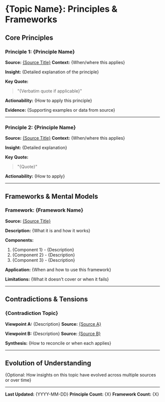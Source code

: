 # {Topic Name}: Principles & Frameworks

## Core Principles

### Principle 1: {Principle Name}

**Source:** [{Source Title}](../../Sources/{path}/curation-notes.md)
**Context:** {When/where this applies}

**Insight:** {Detailed explanation of the principle}

**Key Quote:**
> "{Verbatim quote if applicable}"

**Actionability:** {How to apply this principle}

**Evidence:** {Supporting examples or data from source}

---

### Principle 2: {Principle Name}

**Source:** [{Source Title}](../../Sources/{path}/curation-notes.md)
**Context:** {When/where this applies}

**Insight:** {Detailed explanation}

**Key Quote:**
> "{Quote}"

**Actionability:** {How to apply}

---

## Frameworks & Mental Models

### Framework: {Framework Name}

**Source:** [{Source Title}](../../Sources/{path}/curation-notes.md)

**Description:** {What it is and how it works}

**Components:**
1. {Component 1} - {Description}
2. {Component 2} - {Description}
3. {Component 3} - {Description}

**Application:** {When and how to use this framework}

**Limitations:** {What it doesn't cover or when it fails}

---

## Contradictions & Tensions

### {Contradiction Topic}

**Viewpoint A:** {Description}
**Source:** [{Source A}](path)

**Viewpoint B:** {Description}
**Source:** [{Source B}](path)

**Synthesis:** {How to reconcile or when each applies}

---

## Evolution of Understanding

{Optional: How insights on this topic have evolved across multiple sources or over time}

---

**Last Updated:** {YYYY-MM-DD}
**Principle Count:** {X}
**Framework Count:** {X}
